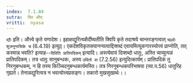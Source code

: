 ```yaml
---
index:  7.1.84
sutra:  दिव औत्
vritti:  nyasa
---
```


`द्यौः` इति। औत्त्वे कृते यणादेशः। इहाक्षद्यूरित्यक्षैर्दीष्यतीति क्विपि कृते तदाश्रये चान्तरङ्गत्वात् `च्छ्वोः शूजनुनासिके च` (6.4.19) इत्युठ्। एकदेशविकृतसयानन्यत्वाद्दिव्शब्दं एवायमित्यूकगारस्योत्त्वं प्राप्नोति, तत् कस्मान्न भवति? इत्याह--`दिविति प्रातिपदिकम्` इत्यादि। अस्त्येवायं दिव्शब्दो धातुः, अस्ति चाव्युत्पन्नं प्रातिपदिकम्। तत्र धातुः सानुबन्धकः, अस्य `उदितो वा` (7.2.56) इत्युदित्कार्यम्। प्रातिपदिकं तु निरनुबन्धकम्, न हि तस्य किञ्चिदनुबन्धकार्यमस्ति। तत्र निरनुबन्धकपरिभाषया (व्या.प.56) धातुरिह गृह्यते। तेनान्नद्युरित्यत्र न भवत्योत्त्वप्रसङ्गः। तकारो मुखसुखार्थः।।

